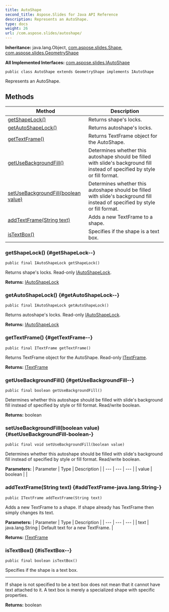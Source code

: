 ```yaml
---
title: AutoShape
second_title: Aspose.Slides for Java API Reference
description: Represents an AutoShape.
type: docs
weight: 26
url: /com.aspose.slides/autoshape/
---
```

**Inheritance:**
java.lang.Object, [com.aspose.slides.Shape](../../com.aspose.slides/shape), [com.aspose.slides.GeometryShape](../../com.aspose.slides/geometryshape)

**All Implemented Interfaces:**
[com.aspose.slides.IAutoShape](../../com.aspose.slides/iautoshape)
```
public class AutoShape extends GeometryShape implements IAutoShape
```

Represents an AutoShape.
## Methods

| Method | Description |
| --- | --- |
| [getShapeLock()](#getShapeLock--) | Returns shape's locks. |
| [getAutoShapeLock()](#getAutoShapeLock--) | Returns autoshape's locks. |
| [getTextFrame()](#getTextFrame--) | Returns TextFrame object for the AutoShape. |
| [getUseBackgroundFill()](#getUseBackgroundFill--) | Determines whether this autoshape should be filled with slide's background fill instead of specified by style or fill format. |
| [setUseBackgroundFill(boolean value)](#setUseBackgroundFill-boolean-) | Determines whether this autoshape should be filled with slide's background fill instead of specified by style or fill format. |
| [addTextFrame(String text)](#addTextFrame-java.lang.String-) | Adds a new TextFrame to a shape. |
| [isTextBox()](#isTextBox--) | Specifies if the shape is a text box. |
### getShapeLock() {#getShapeLock--}
```
public final IAutoShapeLock getShapeLock()
```


Returns shape's locks. Read-only [IAutoShapeLock](../../com.aspose.slides/iautoshapelock).

**Returns:**
[IAutoShapeLock](../../com.aspose.slides/iautoshapelock)
### getAutoShapeLock() {#getAutoShapeLock--}
```
public final IAutoShapeLock getAutoShapeLock()
```


Returns autoshape's locks. Read-only [IAutoShapeLock](../../com.aspose.slides/iautoshapelock).

**Returns:**
[IAutoShapeLock](../../com.aspose.slides/iautoshapelock)
### getTextFrame() {#getTextFrame--}
```
public final ITextFrame getTextFrame()
```


Returns TextFrame object for the AutoShape. Read-only [ITextFrame](../../com.aspose.slides/itextframe).

**Returns:**
[ITextFrame](../../com.aspose.slides/itextframe)
### getUseBackgroundFill() {#getUseBackgroundFill--}
```
public final boolean getUseBackgroundFill()
```


Determines whether this autoshape should be filled with slide's background fill instead of specified by style or fill format. Read/write boolean.

**Returns:**
boolean
### setUseBackgroundFill(boolean value) {#setUseBackgroundFill-boolean-}
```
public final void setUseBackgroundFill(boolean value)
```


Determines whether this autoshape should be filled with slide's background fill instead of specified by style or fill format. Read/write boolean.

**Parameters:**
| Parameter | Type | Description |
| --- | --- | --- |
| value | boolean |  |

### addTextFrame(String text) {#addTextFrame-java.lang.String-}
```
public ITextFrame addTextFrame(String text)
```


Adds a new TextFrame to a shape. If shape already has TextFrame then simply changes its text.

**Parameters:**
| Parameter | Type | Description |
| --- | --- | --- |
| text | java.lang.String | Default text for a new TextFrame. |

**Returns:**
[ITextFrame](../../com.aspose.slides/itextframe)
### isTextBox() {#isTextBox--}
```
public final boolean isTextBox()
```


Specifies if the shape is a text box.

--------------------

If shape is not specified to be a text box does not mean that it cannot have text attached to it. A text box is merely a specialized shape with specific properties.

**Returns:**
boolean
